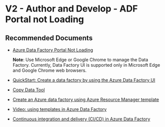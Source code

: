 <properties
	pageTitle="V2 - Author and Develop - ADF Portal not Loading"
	description="V2 - Author and Develop - ADF Portal not Loading"
	service=""
	resource=""
	authors="genlin"
	authorAlias="jaserano"
	displayOrder=""
	selfHelpType="generic"
	supportTopicIds="32629437"
	resourceTags=""
	productPesIds="15613"
	cloudEnvironments="public"
	articleId="2aae3671-bww5-4bop-erd7-3623ebc13d45"
/>

# V2 - Author and Develop - ADF Portal not Loading

## **Recommended Documents**

- [Azure Data Factory Portal Not Loading](https://docs.microsoft.com/azure/data-factory/quickstart-create-data-factory-portal#create-a-data-factory) 

    **Note**: Use Microsoft Edge or Google Chrome to manage the Data Factory. Currently, Data Factory UI is supported only in Microsoft Edge and Google Chrome web browsers.

- [QuickStart: Create a data factory by using the Azure Data Factory UI](https://docs.microsoft.com/azure/data-factory/quickstart-create-data-factory-portal#create-a-data-factory)
- [Copy Data Tool](https://docs.microsoft.com/azure/data-factory/quickstart-create-data-factory-copy-data-tool)
- [Create an Azure data factory using Azure Resource Manager template](https://docs.microsoft.com/azure/data-factory/quickstart-create-data-factory-resource-manager-template)
- [Video: using templates in Azure Data Factory](https://azure.microsoft.com/blog/get-started-quickly-using-templates-in-azure-data-factory/)
- [Continuous integration and delivery (CI/CD) in Azure Data Factory](https://docs.microsoft.com/azure/data-factory/continuous-integration-deployment)
